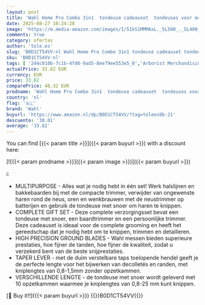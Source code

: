 ```yaml
---
layout: post
title: 'Wahl Home Pro Combo 3in1  tondeuse cadeauset  tondeuses voor mannen  scheerapparaat met snoer  baardtrimmers mannen  stoppelbaardtrimmer  persoonlijk trimmen  mannelijke verzorgingsset  groomingset'
date: 2025-08-27 10:24:28
image: 'https://m.media-amazon.com/images/I/51kS1MMMAxL._SL500_._SL400_.jpg'
comments: true
category: ofertas
author: 'tole.es'
slug: 'B0D1CT54VV-nl Wahl Home Pro Combo 3in1 tondeuse cadeauset tondeuses voor...'
sku: 'B0D1CT54VV-nl'
tags: [ '244c010b-7c1b-4fd6-9ad5-8ee79ee553e5_0','Arborist Merchandising Root','Beauty','Beauty & persoonlijke verzorging','Haarknipinstrumenten','Haarverzorging','Persoonlijke Verzorgingsapparaten','Self Service','Special Features Stores','Tondeuses','Tondeuses & accessoires','wahl','🇳🇱', ]
actualPrice: 33.82 EUR
currency: EUR
price: 33.82
comparePrice: 48.32 EUR
prodname: 'Wahl Home Pro Combo 3in1  tondeuse cadeauset  tondeuses voor mannen  scheerapparaat met snoer  baardtrimmers mannen  stoppelbaardtrimmer  persoonlijk trimmen  mannelijke verzorgingsset  groomingset'
country: 'nl'
flag: '🇳🇱'
brand: 'Wahl'
buyurl: 'https://www.amazon.nl/dp/B0D1CT54VV/?tag=tolees0b-21'
descuento: '30.01'
average: '33.82'
---
```


You can find [{{< param title >}}]({{< param buyurl >}}) with a discount here:

[![{{< param prodname >}}]({{< param image >}})]({{< param buyurl >}})

ℹ️:

- MULTIPURPOSE - Alles wat je nodig hebt in één set! Werk halslijnen en bakkebaarden bij met de compacte trimmer, verwijder van ongewenste haren rond de neus, oren en wenkbrauwen met de neustrimmer op batterijen en gebruik de tondeuse met snoer om haren te knippen.
- COMPLETE GIFT SET - Deze complete verzorgingsset bevat een tondeuse met snoer, een baardtrimmer en een persoonlijke trimmer. Deze cadeauset is ideaal voor de complete grooming en heeft het gereedschap dat je nodig hebt om te knippen, trimmen en detailleren.
- HIGH PRECISION GROUND BLADES - Wahl messen bieden superieure prestaties, hoe fijner de tanden, hoe fijner de kwaliteit, zodat u verzekerd bent van de beste snijprestaties.
- TAPER LEVER - met de duim verstelbare taps toelopende hendel geeft je de perfecte lengte voor het bijwerken van decolletés en randen, met kniplengtes van 0,8-1,5mm zonder opzetkammen.
- VERSCHILLENDE LENGTE - de tondeuse met snoer wordt geleverd met 10 opzetkammen waarmee je kniplengtes van 0,8-25 mm kunt knippen.

[🛒 Buy it!!]({{< param buyurl >}})
{{<world>}}B0D1CT54VV{{</world>}}
